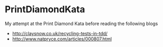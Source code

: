 # PrintDiamondKata
My attempt at the Print Diamond Kata before reading the following blogs

+ http://claysnow.co.uk/recycling-tests-in-tdd/
+ http://www.natpryce.com/articles/000807.html
